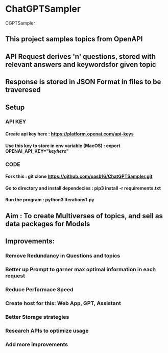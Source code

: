 # ChatGPTSampler
CGPTSampler

## This project samples topics from OpenAPI
## API Request derives 'n' questions, stored with relevant answers and keywordsfor given topic
## Response is stored in JSON Format in files to be traveresed

## Setup

### API KEY
#### Create api key here : https://platform.openai.com/api-keys
#### Use this key to store in env variable (MacOS) : export OPENAI_API_KEY="_keyhere_"

### CODE
#### Fork this : git clone https://github.com/oasb16/ChatGPTSampler.git
#### Go to directory and install dependecies : pip3 install -r requirements.txt
#### Run the program : python3 Iterations1.py

## Aim : To create Multiverses of topics, and sell as data packages for Models

## Improvements:
### Remove Redundancy in Questions and topics
### Better up Prompt to garner max optimal information in each request
### Reduce Performace Speed
### Create host for this: Web App, GPT, Assistant
### Better Storage strategies
### Research APIs to optimize usage
### Add more improvements

